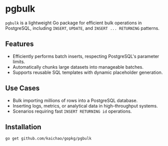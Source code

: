 # pgbulk

`pgbulk` is a lightweight Go package for efficient bulk operations in PostgreSQL, including `INSERT`, `UPDATE`, and `INSERT ... RETURNING` patterns.

## Features

- Efficiently performs batch inserts, respecting PostgreSQL's parameter limits.
- Automatically chunks large datasets into manageable batches.
- Supports reusable SQL templates with dynamic placeholder generation.

## Use Cases

- Bulk importing millions of rows into a PostgreSQL database.
- Inserting logs, metrics, or analytical data in high-throughput systems.
- Scenarios requiring fast `INSERT RETURNING id` operations.

## Installation

```bash
go get github.com/kaichao/gopkg/pgbulk
```